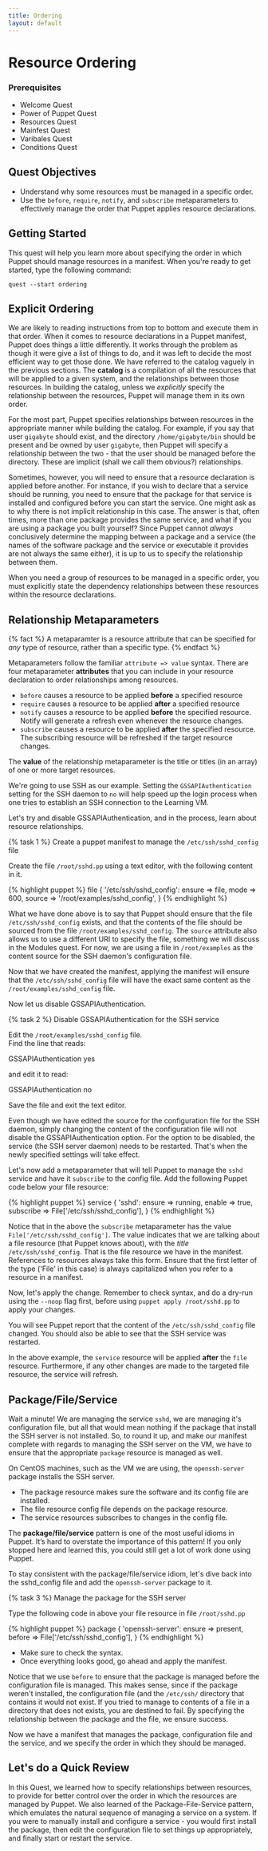 ```yaml
---
title: Ordering
layout: default
---
```


# Resource Ordering

### Prerequisites

- Welcome Quest
- Power of Puppet Quest
- Resources Quest
- Mainfest Quest
- Varibales Quest
- Conditions Quest

## Quest Objectives

 - Understand why some resources must be managed in a specific order.
 - Use the `before`, `require`, `notify`, and `subscribe` metaparameters to effectively manage the order that Puppet applies resource declarations.

## Getting Started

This quest will help you learn more about specifying the order in which Puppet should manage resources in a manifest. When you're ready to get started, type the following command:

	quest --start ordering

## Explicit Ordering

We are likely to reading instructions from top to bottom and execute them in that order. When it comes to resource declarations in a Puppet manifest, Puppet does things a little differently. It works through the problem as though it were give a list of things to do, and it was left to decide the most efficient way to get those done. We have referred to the catalog vaguely in the previous sections. The **catalog** is a compilation of all the resources that will be applied to a given system, and the relationships between those resources. In building the catalog, unless we _explicitly_ specify the relationship between the resources, Puppet will manage them in its own order.  

For the most part, Puppet specifies relationships between resources in the appropriate manner while building the catalog. For example, if you say that user `gigabyte` should exist, and the directory `/home/gigabyte/bin` should be present and be owned by user `gigabyte`, then Puppet will specify a relationship between the two - that the user should be managed before the directory. These are implicit (shall we call them obvious?) relationships. 

Sometimes, however, you will need to ensure that a resource declaration is applied before another. For instance, if you wish to declare that a service should be running, you need to ensure that the package for that service is installed and configured before you can start the service. One might ask as to why there is not implicit relationship in this case. The answer is that, often times, more than one package provides the same service, and what if you are using a package you built yourself? Since Puppet cannot _always_ conclusively determine the mapping between a package and a service (the names of the software package and the service or executable it provides are not always the same either), it is up to us to specify the relationship between them.

When you need a group of resources to be managed in a specific order, you must explicitly state the dependency relationships between these resources within the resource declarations.

## Relationship Metaparameters

{% fact %}
A metaparamter is a resource attribute that can be specified for _any_ type of resource, rather than a specific type.
{% endfact %}

Metaparameters follow the familiar `attribute => value` syntax. There are four metaparameter **attributes** that you can include in your resource declaration to order relationships among resources.

* `before` causes a resource to be applied **before** a specified resource
* `require` causes a resource to be applied **after** a specified resource
* `notify` causes a resource to be applied **before** the specified resource. Notify will generate a refresh even whenever the resource changes. 
* `subscribe` causes a resource to be applied **after** the specified resource. The subscribing resource will  be refreshed if the target resource changes.

The **value** of the relationship metaparameter is the title or titles (in an array) of one or more target resources.


We're going to use SSH as our example. Setting the `GSSAPIAuthentication` setting for the SSH daemon to `no` will help speed up the login process when one tries to establish an SSH connection to the Learning VM. 

Let's try and disable GSSAPIAuthentication, and in the process, learn about resource relationships.

{% task 1 %}
Create a puppet manifest to manage the `/etc/ssh/sshd_config` file

Create the file `/root/sshd.pp` using a text editor, with the following content in it.

{% highlight puppet %}
file { '/etc/ssh/sshd_config':
  ensure => file,
  mode   => 600,
  source => '/root/examples/sshd_config',
}
{% endhighlight %}

What we have done above is to say that Puppet should ensure that the file `/etc/ssh/sshd_config` exists, and that the contents of the file should be sourced from the file `/root/examples/sshd_config`. The `source` attribute also allows us to use a different URI to specify the file, something we will discuss in the Modules quest. For now, we are using a file in `/root/examples` as the content source for the SSH daemon's configuration file.

Now that we have created the manifest, applying the manifest will ensure that the `/etc/ssh/sshd_config` file will have the exact same content as the `/root/examples/sshd_config` file.

Now let us disable GSSAPIAuthentication.

{% task 2 %}
Disable GSSAPIAuthentication for the SSH service

Edit the `/root/examples/sshd_config` file.  
Find the line that reads:

  GSSAPIAuthentication yes

and edit it to read:

  GSSAPIAuthentication no  

Save the file and exit the text editor.

Even though we have edited the source for the configuration file for the SSH daemon, simply changing the content of the configuration file will not disable the GSSAPIAuthentication option. For the option to be disabled, the service (the SSH server daemon) needs to be restarted. That's when the newly specified settings will take effect.

Let's now add a metaparameter that will tell Puppet to manage the `sshd` service and have it `subscribe` to the config file. Add the following Puppet code below your file resource:

{% highlight puppet %}
service { 'sshd':
  ensure     => running,
  enable     => true,
  subscribe  => File['/etc/ssh/sshd_config'],
}
{% endhighlight %}

Notice that in the above the `subscribe` metaparameter has the value `File['/etc/ssh/sshd_config']`. The value indicates that we are talking about a file resource (that Puppet knows about), with the _title_ `/etc/ssh/sshd_config`. That is the file resource we have in the manifest. References to resources always take this form. Ensure that the first letter of the type ('File' in this case) is always capitalized when you refer to a resource in a manifest.

Now, let's apply the change. Remember to check syntax, and do a dry-run using the `--noop` flag first, before using `puppet apply /root/sshd.pp` to apply your changes. 

You will see Puppet report that the content of the `/etc/ssh/sshd_config` file changed. You should also be able to see that the SSH service was restarted. 

In the above example, the `service` resource will be applied **after** the `file` resource. Furthermore, if any other changes are made to the targeted file resource, the service will refresh.

## Package/File/Service

Wait a minute! We are managing the service `sshd`, we are managing it's configuration file, but all that would mean nothing if the package that install the SSH server is not installed. So, to round it up, and make our manifest complete with regards to managing the SSH server on the VM, we have to ensure that the appropriate `package` resource is managed as well. 

On CentOS machines, such as the VM we are using, the `openssh-server` package installs the SSH server. 

- The package resource makes sure the software and its config file are installed.
- The file resource config file depends on the package resource.
- The service resources subscribes to changes in the config file.

The **package/file/service** pattern is one of the most useful idioms in Puppet. It’s hard to overstate the importance of this pattern! If you only stopped here and learned this, you could still get a lot of work done using Puppet.

To stay consistent with the package/file/service idiom, let's dive back into the sshd_config file and add the `openssh-server` package to it.

{% task 3 %}
Manage the package for the SSH server

Type the following code in above your file resource in file `/root/sshd.pp`

{% highlight puppet %}
package { 'openssh-server':
  ensure => present,
  before => File['/etc/ssh/sshd_config'],
}
{% endhighlight %}

- Make sure to check the syntax.  
- Once everything looks good, go ahead and apply the manifest.

Notice that we use `before` to ensure that the package is managed before the configuration file is managed. This makes sense, since if the package weren't installed, the configuration file (and the `/etc/ssh/` directory that contains it would not exist. If you tried to manage to contents of a file in a directory that does not exists, you are destined to fail. By specifying the relationship between the package and the file, we ensure success.

Now we have a manifest that manages the package, configuration file and the service, and we specify the order in which they should be managed.

## Let's do a Quick Review

In this Quest, we learned how to specify relationships between resources, to provide for better control over the order in which the resources are managed by Puppet. We also learned of the Package-File-Service pattern, which emulates the natural sequence of managing a service on a system. If you were to manually install and configure a service - you would first install the package, then edit the configuration file to set things up appropriately, and finally start or restart the service.



